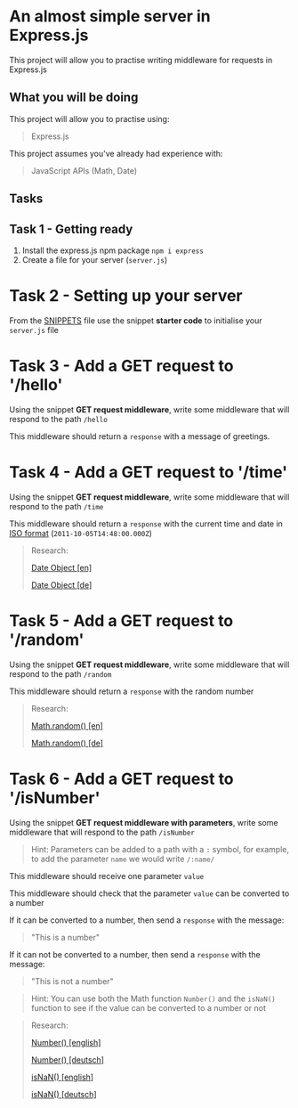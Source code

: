 # An almost simple server in Express.js

This project will allow you to practise writing middleware for requests in Express.js

## What you will be doing

This project will allow you to practise using:

> Express.js

This project assumes you've already had experience with:

> JavaScript APIs (Math, Date)

## Tasks

## Task 1 - Getting ready

1. Install the express.js npm package `npm i express`
2. Create a file for your server (`server.js`)

# Task 2 - Setting up your server

From the [SNIPPETS](/SNIPPETS.md) file use the snippet **starter code** to initialise your `server.js` file

# Task 3 - Add a GET request to '/hello'

Using the snippet **GET request middleware**, write some middleware that will respond to the path `/hello`

This middleware should return a `response` with a message of greetings.

# Task 4 - Add a GET request to '/time'

Using the snippet **GET request middleware**, write some middleware that will respond to the path `/time`

This middleware should return a `response` with the current time and date in [ISO format](https://developer.mozilla.org/en-US/docs/Web/JavaScript/Reference/Global_Objects/Date/toISOString) (`2011-10-05T14:48:00.000Z`)

> Research:
> 
> [Date Object [en]](https://developer.mozilla.org/en-US/docs/Web/JavaScript/Reference/Global_Objects/Date)
> 
> [Date Object [de]](https://developer.mozilla.org/de/docs/Web/JavaScript/Reference/Global_Objects/Date)

# Task 5 - Add a GET request to '/random'

Using the snippet **GET request middleware**, write some middleware that will respond to the path `/random`

This middleware should return a `response` with the random number

> Research:
>
> [Math.random() [en]](https://developer.mozilla.org/en-US/docs/Web/JavaScript/Reference/Global_Objects/Math/random)
>
> [Math.random() [de]](https://developer.mozilla.org/de/docs/Web/JavaScript/Reference/Global_Objects/Math/random)

# Task 6 - Add a GET request to '/isNumber'

Using the snippet **GET request middleware with parameters**, write some middleware that will respond to the path `/isNumber`

> Hint: Parameters can be added to a path with a `:` symbol, for example, to add the parameter `name` we would write `/:name/`

This middleware should receive one parameter `value`

This middleware should check that the parameter `value` can be converted to a number

If it can be converted to a number, then send a `response` with the message:
> "This is a number"

If it can not be converted to a number, then send a `response` with the message:
> "This is not a number"

> Hint: You can use both the Math function `Number()` and the `isNaN()` function to see if the value can be converted to a number or not

> Research:
>
> [Number() [english]](https://developer.mozilla.org/en-US/docs/Web/JavaScript/Reference/Global_Objects/Number)
>
> [Number() [deutsch]](https://developer.mozilla.org/de/docs/Web/JavaScript/Reference/Global_Objects/Number)
> 
> [isNaN() [english]](https://developer.mozilla.org/en-US/docs/Web/JavaScript/Reference/Global_Objects/isNaN)
> 
> [isNaN() [deutsch]](https://developer.mozilla.org/de/docs/Web/JavaScript/Reference/Global_Objects/isNaN)
